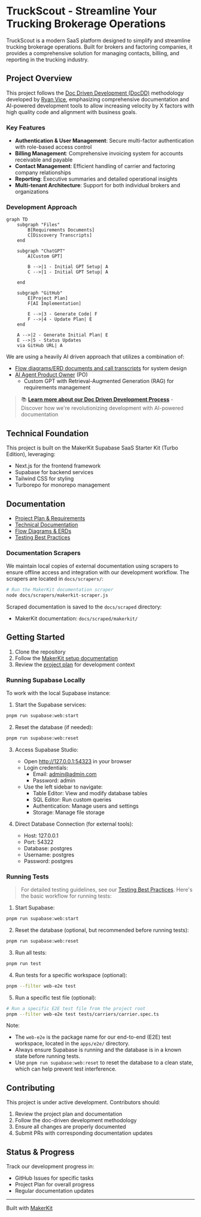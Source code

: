 # TruckScout - Streamline Your Trucking Brokerage Operations

TruckScout is a modern SaaS platform designed to simplify and streamline trucking brokerage operations. Built for brokers and factoring companies, it provides a comprehensive solution for managing contacts, billing, and reporting in the trucking industry.

## Project Overview

This project follows the [Doc Driven Development (DocDD)](https://docdrivendev.com/) methodology developed by [Ryan Vice](https://www.linkedin.com/in/ryanvice/), emphasizing comprehensive documentation and AI-powered development tools to allow increasing velocity by X factors with high quality code and alignment with business goals.

### Key Features

- **Authentication & User Management**: Secure multi-factor authentication with role-based access control
- **Billing Management**: Comprehensive invoicing system for accounts receivable and payable
- **Contact Management**: Efficient handling of carrier and factoring company relationships
- **Reporting**: Executive summaries and detailed operational insights
- **Multi-tenant Architecture**: Support for both individual brokers and organizations

### Development Approach

```mermaid
graph TD
    subgraph "Files"
        B[Requirements Documents]
        C[Discovery Transcripts]
    end

    subgraph "ChatGPT"
        A[Custom GPT]
        
        B -->|1 - Initial GPT Setup| A
        C -->|1 - Initial GPT Setup| A

    end

    subgraph "GitHub"
        E[Project Plan]
        F[AI Implementation]
        
        E -->|3 - Generate Code| F
        F -->|4 - Update Plan| E
    end

    A -->|2 - Generate Initial Plan| E
    E -->|5 - Status Updates
    via GitHub URL| A
```

We are using a heavily AI driven approach that utilizes a combination of:
- [Flow diagrams/ERD documents and call transcripts](docs/requirements/rag) for system design
- [AI Agent Product Owner](https://chatgpt.com/g/g-67545b7de2088191b29e78715371ac98-truck-scout-product-owner) (PO) 
  - Custom GPT with Retrieval-Augmented Generation (RAG) for requirements management

> 📚 **[Learn more about our Doc Driven Development Process](docs/doc-driven-development.md)** - Discover how we're revolutionizing development with AI-powered documentation

## Technical Foundation

This project is built on the MakerKit Supabase SaaS Starter Kit (Turbo Edition), leveraging:
- Next.js for the frontend framework
- Supabase for backend services
- Tailwind CSS for styling
- Turborepo for monorepo management

## Documentation

- [Project Plan & Requirements](/docs/requirements/initial_project_plan.md)
- [Technical Documentation](https://makerkit.dev/docs/next-supabase-turbo/introduction)
- [Flow Diagrams & ERDs](/docs/requirements/rag/)
- [Testing Best Practices](/docs/testing-best-practices.md)

### Documentation Scrapers

We maintain local copies of external documentation using scrapers to ensure offline access and integration with our development workflow. The scrapers are located in `docs/scrapers/`:

```bash
# Run the MakerKit documentation scraper
node docs/scrapers/makerkit-scraper.js
```

Scraped documentation is saved to the `docs/scraped` directory:
- MakerKit documentation: `docs/scraped/makerkit/`

## Getting Started

1. Clone the repository
2. Follow the [MakerKit setup documentation](https://makerkit.dev/docs/next-supabase-turbo/introduction)
3. Review the [project plan](/docs/requirements/initial_project_plan.md) for development context

### Running Supabase Locally

To work with the local Supabase instance:

1. Start the Supabase services:
```bash
pnpm run supabase:web:start
```

2. Reset the database (if needed):
```bash
pnpm run supabase:web:reset
```

3. Access Supabase Studio:
   - Open http://127.0.0.1:54323 in your browser
   - Login credentials:
     - Email: admin@admin.com
     - Password: admin
   - Use the left sidebar to navigate:
     - Table Editor: View and modify database tables
     - SQL Editor: Run custom queries
     - Authentication: Manage users and settings
     - Storage: Manage file storage

4. Direct Database Connection (for external tools):
   - Host: 127.0.0.1
   - Port: 54322
   - Database: postgres
   - Username: postgres
   - Password: postgres

### Running Tests

> For detailed testing guidelines, see our [Testing Best Practices](/docs/testing-best-practices.md). Here's the basic workflow for running tests:

1. Start Supabase:
```bash
pnpm run supabase:web:start
```

2. Reset the database (optional, but recommended before running tests):
```bash
pnpm run supabase:web:reset
```

3. Run all tests:
```bash
pnpm run test
```

4. Run tests for a specific workspace (optional):
```bash
pnpm --filter web-e2e test
```

5. Run a specific test file (optional):
```bash
# Run a specific E2E test file from the project root
pnpm --filter web-e2e test tests/carriers/carrier.spec.ts
```

Note: 
- The `web-e2e` is the package name for our end-to-end (E2E) test workspace, located in the `apps/e2e/` directory. 
- Always ensure Supabase is running and the database is in a known state before running tests.
- Use `pnpm run supabase:web:reset` to reset the database to a clean state, which can help prevent test interference.

## Contributing

This project is under active development. Contributors should:
1. Review the project plan and documentation
2. Follow the doc-driven development methodology
3. Ensure all changes are properly documented
4. Submit PRs with corresponding documentation updates

## Status & Progress

Track our development progress in:
- GitHub Issues for specific tasks
- Project Plan for overall progress
- Regular documentation updates

---

Built with [MakerKit](https://makerkit.dev/)
